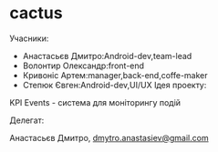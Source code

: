 # cactus

Учасники:

* Анастасьєв Дмитро:Android-dev,team-lead
* Волонтир Олександр:front-end
* Кривоніс Артем:manager,back-end,coffe-maker
* Степюк Євген:Android-dev,UI/UX
Ідея проекту:

KPI Events - система для моніторингу подій

Делегат:

Анастасьєв Дмитро, dmytro.anastasiev@gmail.com


